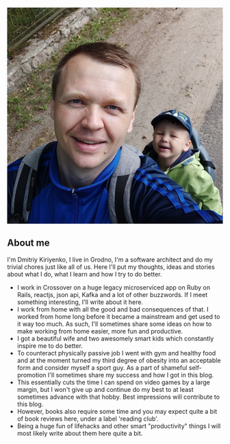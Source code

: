 ![](/images/about-big.jpg)

## About me

I'm Dmitriy Kiriyenko, I live in Grodno, I'm a software architect and do my trivial chores just like all of us. Here I'll put my thoughts, ideas and stories about what I do, what I learn and how I try to do better.

* I work in Crossover on a huge legacy microserviced app on Ruby on Rails, reactjs, json api, Kafka and a lot of other buzzwords. If I meet something interesting, I'll write about it here.
* I work from home with all the good and bad consequences of that. I worked from home long before it became a mainstream and get used to it way too much. As such, I'll sometimes share some ideas on how to make working from home easier, more fun and productive.
* I got a beautiful wife and two awesomely smart kids which constantly inspire me to do better.
* To counteract physically passive job I went with gym and healthy food and at the moment turned my third degree of obesity into an acceptable form and consider myself a sport guy. As a part of shameful self-promotion I'll sometimes share my success and how I got in this blog.
* This essentially cuts the time I can spend on video games by a large margin, but I won't give up and continue do my best to at least sometimes advance with that hobby. Best impressions will contribute to this blog.
* However, books also require some time and you may expect quite a bit of book reviews here, under a label 'reading club'.
* Being a huge fun of lifehacks and other smart "productivity" things I will most likely write about them here quite a bit.
